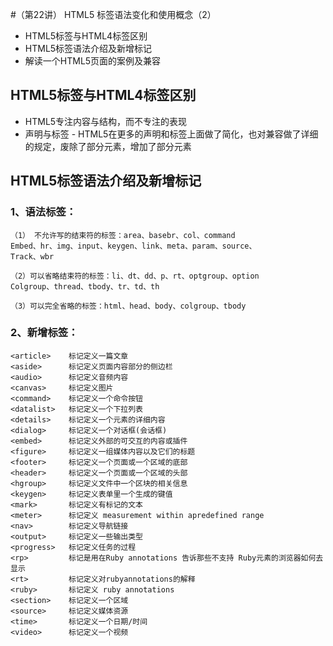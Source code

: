 #（第22讲） HTML5 标签语法变化和使用概念（2）

 * HTML5标签与HTML4标签区别
 * HTML5标签语法介绍及新增标记
 * 解读一个HTML5页面的案例及兼容

## HTML5标签与HTML4标签区别

 * HTML5专注内容与结构，而不专注的表现
 * 声明与标签 - HTML5在更多的声明和标签上面做了简化，也对兼容做了详细的规定，废除了部分元素，增加了部分元素

## HTML5标签语法介绍及新增标记

### 1、语法标签：

    （1） 不允许写的结束符的标签：area、basebr、col、command
    Embed、hr、img、input、keygen、link、meta、param、source、
    Track、wbr

    （2）可以省略结束符的标签：li、dt、dd、p、rt、optgroup、option
    Colgroup、thread、tbody、tr、td、th

    （3）可以完全省略的标签：html、head、body、colgroup、tbody

### 2、新增标签：

    <article>    标记定义一篇文章
    <aside>      标记定义页面内容部分的侧边栏
    <audio>      标记定义音频内容
    <canvas>     标记定义图片
    <command>    标记定义一个命令按钮
    <datalist>   标记定义一个下拉列表
    <details>    标记定义一个元素的详细内容
    <dialog>     标记定义一个对话框(会话框)
    <embed>      标记定义外部的可交互的内容或插件
    <figure>     标记定义一组媒体内容以及它们的标题
    <footer>     标记定义一个页面或一个区域的底部
    <header>     标记定义一个页面或一个区域的头部
    <hgroup>     标记定义文件中一个区块的相关信息
    <keygen>     标记定义表单里一个生成的键值
    <mark>       标记定义有标记的文本
    <meter>      标记定义 measurement within apredefined range
    <nav>        标记定义导航链接
    <output>     标记定义一些输出类型
    <progress>   标记定义任务的过程
    <rp>         标记是用在Ruby annotations 告诉那些不支持 Ruby元素的浏览器如何去显示
    <rt>         标记定义对rubyannotations的解释
    <ruby>       标记定义 ruby annotations
    <section>    标记定义一个区域
    <source>     标记定义媒体资源
    <time>       标记定义一个日期/时间
    <video>      标记定义一个视频 

